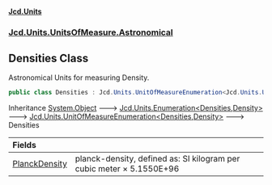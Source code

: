#### [Jcd.Units](index.md 'index')
### [Jcd.Units.UnitsOfMeasure.Astronomical](Jcd.Units.UnitsOfMeasure.Astronomical.md 'Jcd.Units.UnitsOfMeasure.Astronomical')

## Densities Class

Astronomical Units for measuring Density.

```csharp
public class Densities : Jcd.Units.UnitOfMeasureEnumeration<Jcd.Units.UnitsOfMeasure.Astronomical.Densities, Jcd.Units.UnitTypes.Density>
```

Inheritance [System.Object](https://docs.microsoft.com/en-us/dotnet/api/System.Object 'System.Object') &#129106; [Jcd.Units.Enumeration&lt;](Enumeration_TEnumeration,T_.md 'Jcd.Units.Enumeration<TEnumeration,T>')[Densities](Densities.md 'Jcd.Units.UnitsOfMeasure.Astronomical.Densities')[,](Enumeration_TEnumeration,T_.md 'Jcd.Units.Enumeration<TEnumeration,T>')[Density](Density.md 'Jcd.Units.UnitTypes.Density')[&gt;](Enumeration_TEnumeration,T_.md 'Jcd.Units.Enumeration<TEnumeration,T>') &#129106; [Jcd.Units.UnitOfMeasureEnumeration&lt;](UnitOfMeasureEnumeration_TEnumeration,T_.md 'Jcd.Units.UnitOfMeasureEnumeration<TEnumeration,T>')[Densities](Densities.md 'Jcd.Units.UnitsOfMeasure.Astronomical.Densities')[,](UnitOfMeasureEnumeration_TEnumeration,T_.md 'Jcd.Units.UnitOfMeasureEnumeration<TEnumeration,T>')[Density](Density.md 'Jcd.Units.UnitTypes.Density')[&gt;](UnitOfMeasureEnumeration_TEnumeration,T_.md 'Jcd.Units.UnitOfMeasureEnumeration<TEnumeration,T>') &#129106; Densities

| Fields | |
| :--- | :--- |
| [PlanckDensity](Densities.PlanckDensity.md 'Jcd.Units.UnitsOfMeasure.Astronomical.Densities.PlanckDensity') | planck-density, defined as: SI kilogram per cubic meter × 5.1550E+96 |
